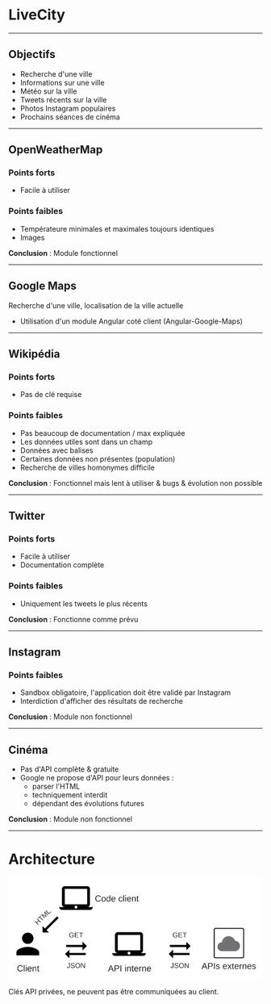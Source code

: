 # LiveCity

---

## Objectifs

- Recherche d'une ville
- Informations sur une ville
- Météo sur la ville
- Tweets récents sur la ville
- Photos Instagram populaires
- Prochains séances de cinéma

---

## OpenWeatherMap

### Points forts

- Facile à utiliser

### Points faibles

- Températeure minimales et maximales toujours identiques
- Images

**Conclusion** : Module fonctionnel

---

## Google Maps

Recherche d'une ville, localisation de la ville actuelle

- Utilisation d'un module Angular coté client (Angular-Google-Maps)

---

## Wikipédia

<!-- Informations générales -->

### Points forts

- Pas de clé requise

### Points faibles

- Pas beaucoup de documentation / max expliquée
- Les données utiles sont dans un champ
- Données avec balises
- Certaines données non présentes (population)
- Recherche de villes homonymes difficile

**Conclusion** : Fonctionnel mais lent à utiliser & bugs & évolution non possible

---

## Twitter

<!-- Affichage des tweets -->

### Points forts

- Facile à  utiliser
- Documentation complète

### Points faibles

- Uniquement les tweets le plus récents

**Conclusion** : Fonctionne comme prévu

---

## Instagram

<!-- Affichage de photos à partir d'une recherche de la ville -->

### Points faibles

- Sandbox obligatoire, l'application doit être validé par Instagram
- Interdiction d'afficher des résultats de recherche

**Conclusion** : Module non fonctionnel

---

## Cinéma

- Pas d'API complète & gratuite
- Google ne propose d'API pour leurs données :
  + parser l'HTML
  + techniquement interdit
  + dépendant des évolutions futures

**Conclusion** : Module non fonctionnel


---

# Architecture

![fit](schema.png)

Clés API privées, ne peuvent pas être communiquées au client.

